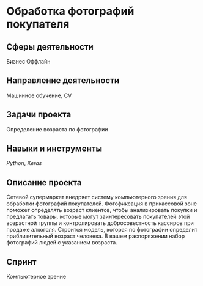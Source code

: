 # Обработка фотографий покупателя

## Сферы деятельности 
Бизнес Оффлайн

## Направление деятельности 
Машинное обучение, CV

## Задачи проекта
Определение возраста по фотографии

## Навыки и инструменты
*Python*, *Keras*

## Описание проекта
Сетевой супермаркет внедряет систему компьютерного зрения для обработки фотографий покупателей. Фотофиксация в прикассовой зоне поможет определять возраст клиентов, чтобы анализировать покупки и предлагать товары, которые могут заинтересовать покупателей этой возрастной группы и контролировать добросовестность кассиров при продаже алкоголя. Строится модель, которая по фотографии определит приблизительный возраст человека. В вашем распоряжении набор фотографий людей с указанием возраста.

## Спринт 
Компьютерное зрение

